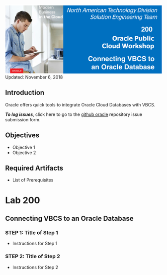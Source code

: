 ![](images/lab200/Picture-lab200.png)  
Updated: November 6, 2018

## Introduction


Oracle offers quick tools to integrate Oracle Cloud Databases with VBCS.

**_To log issues_**, click here to go to the [github oracle](https://github.com/oracle/learning-library/issues/new) repository issue submission form.

## Objectives

- Objective 1
- Objective 2

## Required Artifacts

- List of Prerequisites

# Lab 200

## Connecting VBCS to an Oracle Database

### **STEP 1**: Title of Step 1

- Instructions for Step 1

### **STEP 2**: Title of Step 2

- Instructions for Step 2
